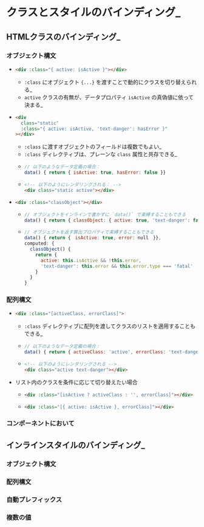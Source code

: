 # クラスとスタイルのバインディング_

## HTMLクラスのバインディング_
### オブジェクト構文
  * ```html
    <div :class="{ active: isActive }"></div>
    ```
    * `:class` にオブジェクト `{...}` を渡すことで動的にクラスを切り替えられる_
    * `active` クラスの有無が、データプロパティ `isActive` の真偽値に依って決まる_
  * ```html
    <div
      class="static"
      :class="{ active: isActive, 'text-danger': hasError }"
    ></div>
    ```
    * `:class` に渡すオブジェクトのフィールドは複数でもよい_
    * `:class` ディレクティブは、プレーンな `class` 属性と共存できる_
    * ```js
      // 以下のようなデータ定義の場合：
      data() { return { isActive: true, hasError: false }}
      ```
    * ```html
      <!-- 以下のようにレンダリングされる： -->
      <div class="static active"></div>
      ```
  * ```html
    <div :class="classObject"></div>
    ```
    * ```js
      // オブジェクトをインラインで書かずに `data()` で束縛することもできる
      data() { return { classObject: { active: true, 'text-danger': false }}}
      ```
    * ```js
      // オブジェクトを返す算出プロパティで束縛することもできる
      data() { return {　isActive: true, error: null　}},
      computed: {
        classObject() {
          return {
            active: this.isActive && !this.error,
            'text-danger': this.error && this.error.type === 'fatal'
          }
        }
      }
      ```

### 配列構文
  * ```html
    <div :class="[activeClass, errorClass]">
    ```
    * `:class` ディレクティブに配列を渡してクラスのリストを適用することもできる_
    * ```js
      // 以下のようなデータ定義の場合：
      data() { return { activeClass: 'active', errorClass: 'text-danger' }}
      ```
    * ```html
      <!-- 以下のようにレンダリングされる -->
      <div class="active text-danger"></div>
      ```
  * リスト内のクラスを条件に応じて切り替えたい場合
    * ```html
      <div :class="[isActive ? activeClass : '', errorClass]"></div>
      ```
    * ```html
      <div :class="[{ active: isActive }, errorClass]"></div>
      ```

### コンポーネントにおいて


## インラインスタイルのバインディング_
### オブジェクト構文
### 配列構文
### 自動プレフィックス
### 複数の値
